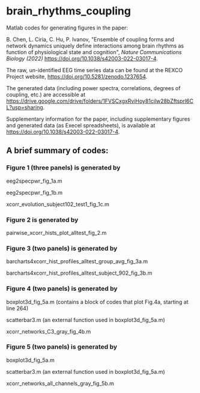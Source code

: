# brain_rhythms_coupling
Matlab codes for generating figures in the paper: 

B. Chen, L. Ciria, C. Hu, P. Ivanov, "Ensemble of coupling forms and network dynamics uniquely define interactions among brain rhythms as function of physiological state and cognition", *Nature Communications Biology (2022)* https://doi.org/10.1038/s42003-022-03017-4.

The raw, un-identified EEG time series data can be found at the REXCO Project website, https://doi.org/10.5281/zenodo.1237654.

The generated data (including power spectra, correlations, degrees of coupling, etc.) are accessible at https://drive.google.com/drive/folders/1FVSCxgxRviHoy81cjlw28bZftsprl6CL?usp=sharing.

Supplementary information for the paper, including supplementary figures and generated data (as Execel spreadsheets), is available at https://doi.org/10.1038/s42003-022-03017-4.


## A brief summary of codes: 

### Figure 1 (three panels) is generated by 

eeg2specpwr_fig_1a.m

eeg2specpwr_fig_1b.m

xcorr_evolution_subject102_test1_fig_1c.m


### Figure 2 is generated by 

pairwise_xcorr_hists_plot_alltest_fig_2.m


### Figure 3 (two panels) is generated by 

barcharts4xcorr_hist_profiles_alltest_group_avg_fig_3a.m

barcharts4xcorr_hist_profiles_alltest_subject_902_fig_3b.m


### Figure 4 (two panels) is generated by

boxplot3d_fig_5a.m  (contains a block of codes that plot Fig.4a, starting at line 264)

scatterbar3.m  (an external function used in boxplot3d_fig_5a.m)

xcorr_networks_C3_gray_fig_4b.m


### Figure 5 (two panels) is generated by 

boxplot3d_fig_5a.m

scatterbar3.m  (an external function used in boxplot3d_fig_5a.m)

xcorr_networks_all_channels_gray_fig_5b.m
